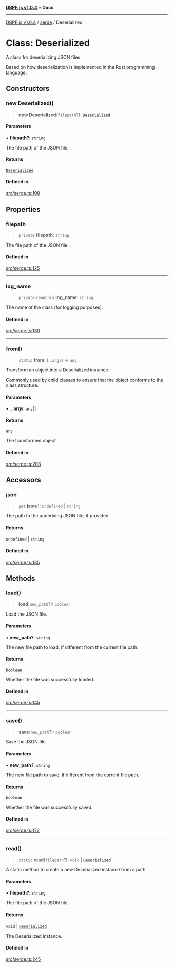[**DBPF.js v1.0.4**](../../README.md) • **Docs**

***

[DBPF.js v1.0.4](../../README.md) / [serde](../README.md) / Deserialized

# Class: Deserialized

A class for deserializing JSON files.

Based on how deserialization is implemented in the Rust programming language.

## Constructors

### new Deserialized()

> **new Deserialized**(`filepath`?): [`Deserialized`](Deserialized.md)

#### Parameters

• **filepath?**: `string`

The file path of the JSON file.

#### Returns

[`Deserialized`](Deserialized.md)

#### Defined in

[src/serde.ts:108](https://github.com/anonhostpi/DBPF.js/blob/96bf3262c3e4b9863c3bc71ebc15b70d5c50d6d9/src/serde.ts#L108)

## Properties

### filepath

> `private` **filepath**: `string`

The file path of the JSON file.

#### Defined in

[src/serde.ts:125](https://github.com/anonhostpi/DBPF.js/blob/96bf3262c3e4b9863c3bc71ebc15b70d5c50d6d9/src/serde.ts#L125)

***

### log\_name

> `private` `readonly` **log\_name**: `string`

The name of the class (for logging purposes).

#### Defined in

[src/serde.ts:130](https://github.com/anonhostpi/DBPF.js/blob/96bf3262c3e4b9863c3bc71ebc15b70d5c50d6d9/src/serde.ts#L130)

***

### from()

> `static` **from**: (...`args`) => `any`

Transform an object into a Deserialized instance.

Commonly used by child classes to ensure that the object conforms to the class structure.

#### Parameters

• ...**args**: `any`[]

#### Returns

`any`

The transformed object.

#### Defined in

[src/serde.ts:203](https://github.com/anonhostpi/DBPF.js/blob/96bf3262c3e4b9863c3bc71ebc15b70d5c50d6d9/src/serde.ts#L203)

## Accessors

### json

> `get` **json**(): `undefined` \| `string`

The path to the underlying JSON file, if provided.

#### Returns

`undefined` \| `string`

#### Defined in

[src/serde.ts:135](https://github.com/anonhostpi/DBPF.js/blob/96bf3262c3e4b9863c3bc71ebc15b70d5c50d6d9/src/serde.ts#L135)

## Methods

### load()

> **load**(`new_path`?): `boolean`

Load the JSON file.

#### Parameters

• **new\_path?**: `string`

The new file path to load, if different from the current file path.

#### Returns

`boolean`

Whether the file was successfully loaded.

#### Defined in

[src/serde.ts:145](https://github.com/anonhostpi/DBPF.js/blob/96bf3262c3e4b9863c3bc71ebc15b70d5c50d6d9/src/serde.ts#L145)

***

### save()

> **save**(`new_path`?): `boolean`

Save the JSON file.

#### Parameters

• **new\_path?**: `string`

The new file path to save, if different from the current file path.

#### Returns

`boolean`

Whether the file was successfully saved.

#### Defined in

[src/serde.ts:172](https://github.com/anonhostpi/DBPF.js/blob/96bf3262c3e4b9863c3bc71ebc15b70d5c50d6d9/src/serde.ts#L172)

***

### read()

> `static` **read**(`filepath`?): `void` \| [`Deserialized`](Deserialized.md)

A static method to create a new Deserialized instance from a path

#### Parameters

• **filepath?**: `string`

The file path of the JSON file.

#### Returns

`void` \| [`Deserialized`](Deserialized.md)

The Deserialized instance.

#### Defined in

[src/serde.ts:245](https://github.com/anonhostpi/DBPF.js/blob/96bf3262c3e4b9863c3bc71ebc15b70d5c50d6d9/src/serde.ts#L245)
